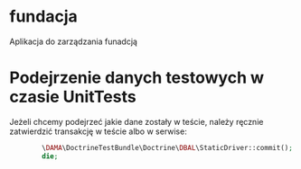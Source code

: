 # fundacja
Aplikacja do zarządzania funadcją

# Podejrzenie danych testowych w czasie UnitTests
Jeżeli chcemy podejrzeć jakie dane zostały w teście, należy ręcznie zatwierdzić transakcję w teście albo w serwise:
```php
        \DAMA\DoctrineTestBundle\Doctrine\DBAL\StaticDriver::commit();
        die;
```